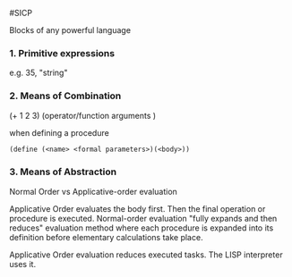 #SICP

Blocks of any powerful language


### 1. Primitive expressions

e.g.  35, "string"

### 2. Means of Combination

(+ 1 2 3)
(operator/function  arguments  )

when defining a procedure 
```Scheme
(define (<name> <formal parameters>)(<body>))
```


### 3. Means of Abstraction




Normal Order vs Applicative-order evaluation

Applicative Order evaluates the body first. Then the final operation or procedure is executed.
Normal-order evaluation "fully expands and then reduces" evaluation method where each procedure is expanded into its definition before elementary calculations take place. 

Applicative Order evaluation reduces executed tasks. The LISP interpreter uses it.